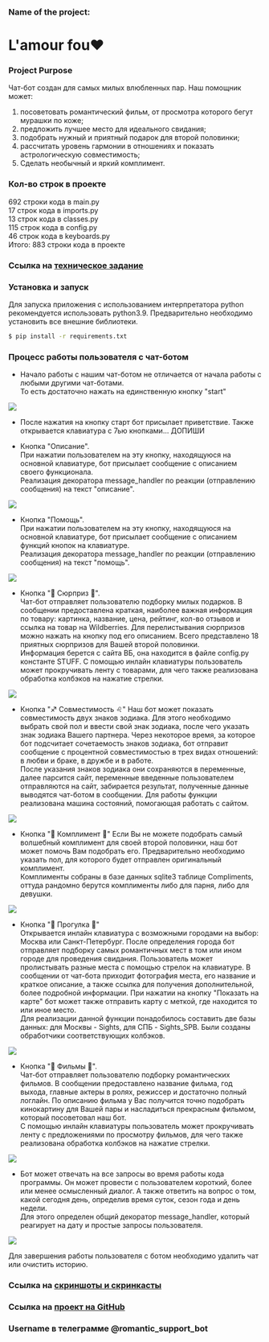 ### Name of the project:  
# L'amour fou❤️

### Project Purpose 
Чат-бот создан для самых милых влюбленных пар. Наш помощник может:
1. посоветовать романтический фильм, от просмотра которого бегут мурашки по коже;
2. предложить лучшее место для идеального свидания;
3. подобрать нужный и приятный подарок для второй половинки; 
4. рассчитать уровень гармонии в отношениях и показать астрологическую совместимость;
5. Сделать необычный и яркий комплимент.

### Кол-во строк в проекте
692 строки кода в main.py  
17 строк кода в imports.py  
13 строк кода в classes.py  
115 строк кода в config.py  
46 строк кода в keyboards.py  
Итого: 883 строки кода в проекте

### Ссылка на [**техническое задание**](materials/technical_specification.md)

### Установка и запуск

Для запуска приложения с использованием интерпретатора python рекомендуется использовать python3.9.
Предварительно необходимо установить все внешние библиотеки.

```sh
$ pip install -r requirements.txt
```


### Процесс работы пользователя с чат-ботом

- Начало работы с нашим чат-ботом не отличается от начала работы с любыми другими чат-ботами.  
То есть достаточно нажать на единственную кнопку "start"

![](imgs/start_bot.png)

- После нажатия на кнопку старт бот присылает приветствие. Также открывается клавиатура с 7ью кнопками...
ДОПИШИ

- Кнопка "Описание".  
При нажатии пользователем на эту кнопку, находящуюся на основной клавиатуре,
бот присылает сообщение с описанием своего функционала.  
Реализация декоратора message_handler по реакции (отправлению сообщения) на текст "описание".

![](imgs/description_bot.png)

- Кнопка "Помощь".  
При нажатии пользователем на эту кнопку, находящуюся на основной клавиатуре,
бот присылает сообщение с описанием функций кнопок на клавиатуре.  
Реализация декоратора message_handler по реакции (отправлению сообщения) на текст "помощь".

![](imgs/b2_help_bot.png)

- Кнопка "🎁 Сюрприз 🎁".  
Чат-бот отправляет пользователю подборку милых подарков.
В сообщении предоставлена краткая, наиболее важная информация по товару: картинка,
название, цена, рейтинг, кол-во отзывов и ссылка на товар на Wildberries.
Для перелистывания сюрпризов можно нажать на кнопку под его описанием. 
Всего представлено 18 приятных сюрпризов для Вашей второй половинки.  
Информация берется с сайта ВБ, она находится в файле config.py константе STUFF.
С помощью инлайн клавиатуры пользователь может прокручивать ленту с товарами, для чего также
реализована обработка колбэков на нажатие стрелки.

![](imgs/surprise_bot.png)

- Кнопка "♐️ Совместимость ♌️"
Наш бот может показать совместимость двух знаков зодиака.
Для этого необходимо выбрать свой пол и ввести свой знак зодиака, 
после чего указать знак зодиака Вашего партнера. 
Через некоторое время, за которое бот подсчитает сочетаемость знаков зодиака,
бот отправит сообщение с процентной совместимостью в трех видах отношений: в любви и браке,
в дружбе и в работе.  
После указания знаков зодиака они сохраняются в переменные, далее парсится сайт,
переменные введенные пользователем отправляются на сайт, забирается результат, 
полученные данные выводятся чат-ботом в сообщении. 
Для работы функции реализована машина состояний, помогающая работать с сайтом.

![](imgs/compatibility_bot.png)

- Кнопка "💌 Комплимент 🎀"
Если Вы не можете подобрать самый волшебный комплимент для своей второй половинки,
наш бот может помочь Вам подобрать его. Предварительно необходимо
указать пол, для которого будет отправлен оригинальный комплимент.  
Комплименты собраны в базе данных sqlite3 таблице Compliments, 
оттуда рандомно берутся комплименты либо для парня, либо для девушки.

![](imgs/compliment_bot.png)


- Кнопка "🚗 Прогулка 🚗"  
Открывается инлайн клавиатура 
с возможными городами на выбор: Москва или Санкт-Петербург. После определения города бот
отправляет подборку самых романтичных мест в том или ином городе для проведения свидания.
Пользователь может пролистывать разные места с помощью стрелок на клавиатуре. В сообщении
от чат-бота приходит фотография места, его название и краткое описание, а также ссылка
для получения дополнительной, более подробной информации. При нажатии на кнопку "Показать на карте"
бот может также отправить карту с меткой, где находится то или иное место.  
Для реализации данной функции понадобилось составить две базы данных: для Москвы - Sights,
для СПБ - Sights_SPB. Были созданы обработчики соответствующих колбэков. 

![](imgs/walking_bot.png)

- Кнопка "🍿 Фильмы 🎥".  
Чат-бот отправляет пользователю подборку романтических фильмов.
В сообщении предоставлено название фильма, год выхода, главные актеры в ролях,
режиссер и достаточно полный логлайн. По описанию фильма у Вас получится 
точно подобрать кинокартину для Вашей пары и насладиться прекрасным фильмом,
который посоветовал наш бот.  
С помощью инлайн клавиатуры пользователь может прокручивать ленту с 
предложениями по просмотру фильмов, для чего также реализована 
обработка колбэков на нажатие стрелки.

![](imgs/films_bot2.png)

- Бот может отвечать на все запросы во время работы кода программы.
Он может провести с пользователем короткий, более или менее осмысленный диалог.
А также ответить на вопрос о том, какой сегодня день, определив время суток, сезон года и день недели.  
Для этого определен общий декоратор message_handler, который реагирует 
на дату и простые запросы пользователя.

![](imgs/answer_bot.png)

Для завершения работы пользователя с ботом необходимо удалить чат или очистить историю.

### Ссылка на [**скриншоты и скринкасты**](https://disk.yandex.ru/d/YzyqlH_Ld5BLtw)

### Ссылка на [**проект на GitHub**](https://github.com/Crist1x/YANDEX_BOT_PROJECT)

### Username в телеграмме @romantic_support_bot